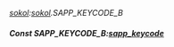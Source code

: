 _[sokol](../../modules/sokol/sokol-module.md):[sokol](../../modules/sokol/sokol-module.md).SAPP\_KEYCODE\_B_
##### Const SAPP\_KEYCODE\_B:[sapp_keycode](../../modules/sokol/sokol-sapp_keycode.md)
